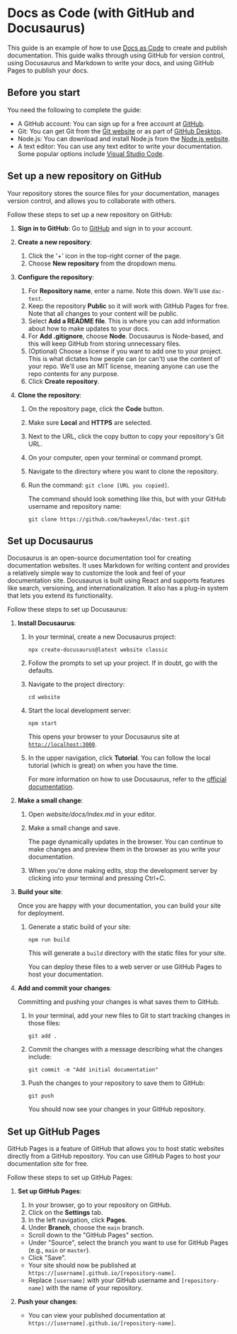# Docs as Code (with GitHub and Docusaurus)

This guide is an example of how to use [Docs as Code](https://www.writethedocs.org/guide/docs-as-code/) to create and publish documentation. This guide walks through using GitHub for version control, using Docusaurus and Markdown to write your docs, and using GitHub Pages to publish your docs.

## Before you start

You need the following to complete the guide:

- A GitHub account: You can sign up for a free account at [GitHub](https://github.com).
- Git: You can get Git from the [Git website](https://git-scm.com/downloads) or as part of [GitHub Desktop](https://desktop.github.com/download).
- Node.js: You can download and install Node.js from the [Node.js website](https://nodejs.org/).
- A text editor: You can use any text editor to write your documentation. Some popular options include [Visual Studio Code](https://code.visualstudio.com/).

## Set up a new repository on GitHub

Your repository stores the source files for your documentation, manages version control, and allows you to collaborate with others.

Follow these steps to set up a new repository on GitHub:

1. **Sign in to GitHub**: Go to [GitHub](https://github.com) and sign in to your account.

2. **Create a new repository**:
   1. Click the '+' icon in the top-right corner of the page.
   1. Choose **New repository** from the dropdown menu.

3. **Configure the repository**:
   1. For **Repository name**, enter a name. Note this down. We'll use `dac-test`.
   1. Keep the repository **Public** so it will work with GitHub Pages for free. Note that all changes to your content will be public.
   1. Select **Add a README file**. This is where you can add information about how to make updates to your docs.
   1. For **Add .gitignore**, choose **Node**. Docusaurus is Node-based, and this will keep GitHub from storing unnecessary files.
   1. (Optional) Choose a license if you want to add one to your project. This is what dictates how people can (or can't) use the content of your repo. We'll use an MIT license, meaning anyone can use the repo contents for any purpose.
   1. Click **Create repository**.

4. **Clone the repository**:
   1. On the repository page, click the **Code** button.
   1. Make sure **Local** and **HTTPS** are selected.
   1. Next to the URL, click the copy button to copy your repository's Git URL.
   1. On your computer, open your terminal or command prompt.
   1. Navigate to the directory where you want to clone the repository.
   1. Run the command: `git clone [URL you copied]`.
      
      The command should look something like this, but with your GitHub username and repository name:
      
      `git clone https://github.com/hawkeyexl/dac-test.git`

## Set up Docusaurus

Docusaurus is an open-source documentation tool for creating documentation websites. It uses Markdown for writing content and provides a relatively simple way to customize the look and feel of your documentation site. Docusaurus is built using React and supports features like search, versioning, and internationalization. It also has a plug-in system that lets you extend its functionality.

Follow these steps to set up Docusaurus:

1. **Install Docusaurus**:

    1. In your terminal, create a new Docusaurus project:
       
       `npx create-docusaurus@latest website classic`

    1. Follow the prompts to set up your project. If in doubt, go with the defaults.

    1. Navigate to the project directory:
      
       `cd website`
      
    1. Start the local development server:
       
       `npm start`

       This opens your browser to your Docusaurus site at [`http://localhost:3000`](http://localhost:3000).
       
    1. In the upper navigation, click **Tutorial**. You can follow the local tutorial (which is great) on when you have the time.

       For more information on how to use Docusaurus, refer to the [official documentation](https://docusaurus.io/docs).

2. **Make a small change**:

    1. Open _website/docs/index.md_ in your editor.
    1. Make a small change and save.

       The page dynamically updates in the browser. You can continue to make changes and preview them in the browser as you write your documentation.

    1. When you're done making edits, stop the development server by clicking into your terminal and pressing Ctrl+C.

3. **Build your site**:

    Once you are happy with your documentation, you can build your site for deployment.
    
    1. Generate a static build of your site:
    
       `npm run build`

       This will generate a `build` directory with the static files for your site.

       You can deploy these files to a web server or use GitHub Pages to host your documentation.

4. **Add and commit your changes**:

    Committing and pushing your changes is what saves them to GitHub.

    1. In your terminal, add your new files to Git to start tracking changes in those files:

       `git add .`
    
    1. Commit the changes with a message describing what the changes include:

       `git commit -m "Add initial documentation"`

    1. Push the changes to your repository to save them to GitHub:

       `git push`

       You should now see your changes in your GitHub repository.

## Set up GitHub Pages

GitHub Pages is a feature of GitHub that allows you to host static websites directly from a GitHub repository. You can use GitHub Pages to host your documentation site for free.

Follow these steps to set up GitHub Pages:

1. **Set up GitHub Pages**:
    1. In your browser, go to your repository on GitHub.
    1. Click on the **Settings** tab.
    1. In the left navigation, click **Pages**.
    1. Under **Branch**, choose the `main` branch.
    - Scroll down to the "GitHub Pages" section.
    - Under "Source", select the branch you want to use for GitHub Pages (e.g., `main` or `master`).
    - Click "Save".
    - Your site should now be published at `https://[username].github.io/[repository-name]`.
    - Replace `[username]` with your GitHub username and `[repository-name]` with the name of your repository.

7. **Push your changes**:
    - You can view your published documentation at `https://[username].github.io/[repository-name]`.